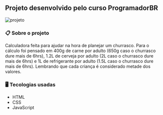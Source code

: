 ## Projeto desenvolvido pelo curso ProgramadorBR

![projeto](https://user-images.githubusercontent.com/98630149/164571346-586a4263-58be-4bb4-a06e-9c2467182fb2.png)


### 📋 Sobre o projeto
Calculadora feita para ajudar na hora de planejar um churrasco. Para o cálculo foi pensado em 400g de carne por adulto (650g caso o churrasco dure mais de 6hrs), 1.2L de cerveja por adulto (2L caso o churrasco dure mais de 6hrs) e 1L de refrigerante por adulto (1.5L caso o churrasco dure mais de 6hrs). Lembrando que cada criança é considerado metade dos valores.

### 🖥 Tecologias usadas
- HTML
- CSS
- JavaScript
